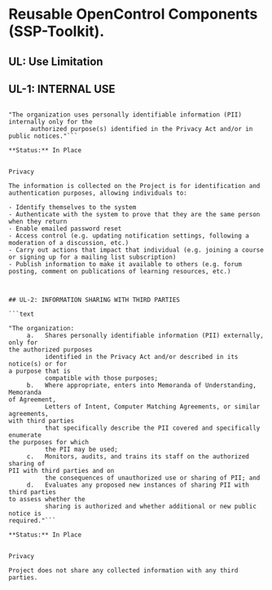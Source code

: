 # Reusable OpenControl Components (SSP-Toolkit).
## UL: Use Limitation
## UL-1: INTERNAL USE
```text
"The organization uses personally identifiable information (PII) internally only for the
      authorized purpose(s) identified in the Privacy Act and/or in public notices."```
**Status:** In Place

Privacy
The information is collected on the Project is for identification and authentication purposes, allowing individuals to:

- Identify themselves to the system
- Authenticate with the system to prove that they are the same person when they return
- Enable emailed password reset
- Access control (e.g. updating notification settings, following a moderation of a discussion, etc.)
- Carry out actions that impact that individual (e.g. joining a course or signing up for a mailing list subscription)
- Publish information to make it available to others (e.g. forum posting, comment on publications of learning resources, etc.)


## UL-2: INFORMATION SHARING WITH THIRD PARTIES
```text
"The organization:
     a.   Shares personally identifiable information (PII) externally, only for
the authorized purposes
          identified in the Privacy Act and/or described in its notice(s) or for
a purpose that is
          compatible with those purposes;
     b.   Where appropriate, enters into Memoranda of Understanding, Memoranda
of Agreement,
          Letters of Intent, Computer Matching Agreements, or similar agreements,
with third parties
          that specifically describe the PII covered and specifically enumerate
the purposes for which
          the PII may be used;
     c.   Monitors, audits, and trains its staff on the authorized sharing of
PII with third parties and on
          the consequences of unauthorized use or sharing of PII; and
     d.   Evaluates any proposed new instances of sharing PII with third parties
to assess whether the
          sharing is authorized and whether additional or new public notice is
required."```
**Status:** In Place

Privacy
Project does not share any collected information with any third parties.
